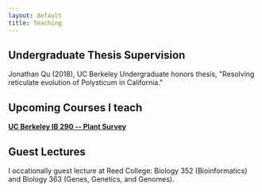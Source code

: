 ```yaml
---
layout: default
title: Teaching
---
```

## Undergraduate Thesis Supervision

Jonathan Qu (2018), UC Berkeley Undergraduate honors thesis, "Resolving reticulate evolution of Polysticum in California."

## Upcoming Courses I teach
[**UC Berkeley IB 290 -- Plant Survey**](https://michaelsongagradstudent.github.io/blog/2018/11/13/Integrative-Biology-290-375-Syllabus)

## Guest Lectures
I occationally guest lecture at Reed College: Biology 352 (Bioinformatics) and Biology 363 (Genes, Genetics, and Genomes).

